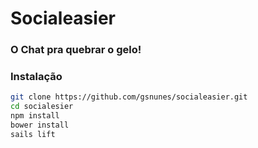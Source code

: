 # Socialeasier
### O Chat pra quebrar o gelo!


### Instalação

```sh
git clone https://github.com/gsnunes/socialeasier.git
cd socialesier
npm install
bower install
sails lift
```